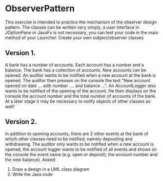 # ObserverPattern

This exercise is intended to practice the mechanism of the observer design pattern. The classes can be written very simply, a user interface in JOptionPane or JavaFx is not necessary, you can test your code in the main method of your Launcher.
Create your own subject/observer classes 
## Version 1.
A bank has a number of accounts. Each account has a number and a balance. The bank has a collection of accounts. New accounts can be opened. An auditor wants to be notified when a new account at the bank is opened. The auditor then presses on the console the text "New account opened on date ... with number .... and balance ...". An AccountLogger also wants to be notified of the opening of the account. He then displays on the console the account number and the total number of accounts of the bank. At a later stage it may be necessary to notify objects of other classes as well!
## Version 2.
In addition to opening accounts, there are 2 other events at the bank of which other classes need to be notified, namely depositing and withdrawing. The auditor only wants to be notified when a new account is opened, the account logger wants to be notified of all events and shows on the console the event name (e.g. open or deposit), the account number and the new balance).
Asked:
1.	Draw a design in a UML class diagram
2.	Write the Java code
